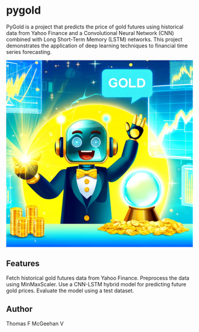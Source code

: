 # pygold

PyGold is a project that predicts the price of gold futures using historical data from Yahoo Finance and a Convolutional Neural Network (CNN) combined with Long Short-Term Memory (LSTM) networks. This project demonstrates the application of deep learning techniques to financial time series forecasting.

![pygold](assets/pygold.webp)

## Features

Fetch historical gold futures data from Yahoo Finance.
Preprocess the data using MinMaxScaler.
Use a CNN-LSTM hybrid model for predicting future gold prices.
Evaluate the model using a test dataset.

## Author

Thomas F McGeehan V
